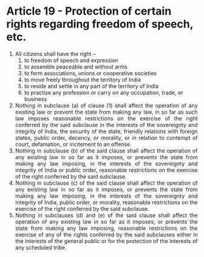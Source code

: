 # Article 19 - Protection of certain rights regarding freedom of speech, etc.

1.	All citizens shall have the right –
    1.	to freedom of speech and expression
    2.	to assemble peaceable and without arms
    3.	to form associations, unions or cooperative societies
    4.	to move freely throughout the territory of India
    5.	to reside and settle in any part of the territory of India
    6.	to practise any profession or carry on any occupation, trade, or business
2.	<div style="text-align: justify">Nothing in subclause (a) of clause (1) shall affect the operation of any existing law or prevent the state from making any law, in so far as such law imposes reasonable restrictions on the exercise of the right conferred by the said subclause in the interests of the sovereignty and integrity of India, the security of the state, friendly relations with foreign states, public order, decency, or morality, or in relation to contempt of court, defamation, or incitement to an offense.</div>
3.	<div style="text-align: justify">Nothing in subclause (b) of the said clause shall affect the operation of any existing law in so far as it imposes, or prevents the state from making any law imposing, in the interests of the sovereignty and integrity of India or public order, reasonable restrictions on the exercise of the right conferred by the said subclause.</div>
4.	<div style="text-align: justify">Nothing in subclause (c) of the said clause shall affect the operation of any existing law in so far as it imposes, or prevents the state from making any law imposing, in the interests of the sovereignty and integrity of India, public order, or morality, reasonable restrictions on the exercise of the right conferred by the said subclause.</div>
5.	<div style="text-align: justify">Nothing in subclauses (d) and (e) of the said clause shall affect the operation of any existing law in so far as it imposes, or prevents the state from making any law imposing, reasonable restrictions on the exercise of any of the rights conferred by the said subclauses either in the interests of the general public or for the protection of the interests of any scheduled tribe.</div>
